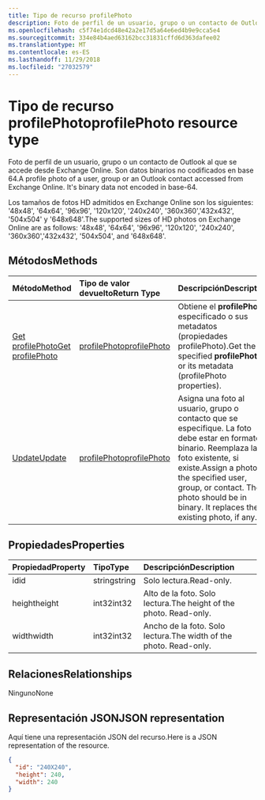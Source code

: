 ```yaml
---
title: Tipo de recurso profilePhoto
description: Foto de perfil de un usuario, grupo o un contacto de Outlook al que se accede desde Exchange Online. Son datos binarios no codificados en base 64.
ms.openlocfilehash: c5f74e1dcd48e42a2e17d5a64e6ed4b9e9cca5e4
ms.sourcegitcommit: 334e84b4aed63162bcc31831cffd6d363dafee02
ms.translationtype: MT
ms.contentlocale: es-ES
ms.lasthandoff: 11/29/2018
ms.locfileid: "27032579"
---
```

# <a name="profilephoto-resource-type"></a><span data-ttu-id="5e197-104">Tipo de recurso profilePhoto</span><span class="sxs-lookup"><span data-stu-id="5e197-104">profilePhoto resource type</span></span>
<span data-ttu-id="5e197-p102">Foto de perfil de un usuario, grupo o un contacto de Outlook al que se accede desde Exchange Online. Son datos binarios no codificados en base 64.</span><span class="sxs-lookup"><span data-stu-id="5e197-p102">A profile photo of a user, group or an Outlook contact accessed from Exchange Online. It's binary data not encoded in base-64.</span></span>

<span data-ttu-id="5e197-107">Los tamaños de fotos HD admitidos en Exchange Online son los siguientes: '48x48', '64x64', '96x96', '120x120', '240x240', '360x360','432x432', '504x504' y '648x648'.</span><span class="sxs-lookup"><span data-stu-id="5e197-107">The supported sizes of HD photos on Exchange Online are as follows: '48x48', '64x64', '96x96', '120x120', '240x240', '360x360','432x432', '504x504', and '648x648'.</span></span> 

## <a name="methods"></a><span data-ttu-id="5e197-108">Métodos</span><span class="sxs-lookup"><span data-stu-id="5e197-108">Methods</span></span>

| <span data-ttu-id="5e197-109">Método</span><span class="sxs-lookup"><span data-stu-id="5e197-109">Method</span></span>       | <span data-ttu-id="5e197-110">Tipo de valor devuelto</span><span class="sxs-lookup"><span data-stu-id="5e197-110">Return Type</span></span>  |<span data-ttu-id="5e197-111">Descripción</span><span class="sxs-lookup"><span data-stu-id="5e197-111">Description</span></span>|
|:---------------|:--------|:----------|
|[<span data-ttu-id="5e197-112">Get profilePhoto</span><span class="sxs-lookup"><span data-stu-id="5e197-112">Get profilePhoto</span></span>](../api/profilephoto-get.md) | [<span data-ttu-id="5e197-113">profilePhoto</span><span class="sxs-lookup"><span data-stu-id="5e197-113">profilePhoto</span></span>](profilephoto.md) |<span data-ttu-id="5e197-114">Obtiene el **profilePhoto** especificado o sus metadatos (propiedades profilePhoto).</span><span class="sxs-lookup"><span data-stu-id="5e197-114">Get the specified **profilePhoto** or its metadata (profilePhoto properties).</span></span>|
|[<span data-ttu-id="5e197-115">Update</span><span class="sxs-lookup"><span data-stu-id="5e197-115">Update</span></span>](../api/profilephoto-update.md) | [<span data-ttu-id="5e197-116">profilePhoto</span><span class="sxs-lookup"><span data-stu-id="5e197-116">profilePhoto</span></span>](profilephoto.md)  |<span data-ttu-id="5e197-p103">Asigna una foto al usuario, grupo o contacto que se especifique. La foto debe estar en formato binario. Reemplaza la foto existente, si existe.</span><span class="sxs-lookup"><span data-stu-id="5e197-p103">Assign a photo to the specified user, group, or contact. The photo should be in binary. It replaces the existing photo, if any.</span></span>|

## <a name="properties"></a><span data-ttu-id="5e197-120">Propiedades</span><span class="sxs-lookup"><span data-stu-id="5e197-120">Properties</span></span>
| <span data-ttu-id="5e197-121">Propiedad</span><span class="sxs-lookup"><span data-stu-id="5e197-121">Property</span></span>     | <span data-ttu-id="5e197-122">Tipo</span><span class="sxs-lookup"><span data-stu-id="5e197-122">Type</span></span>   |<span data-ttu-id="5e197-123">Descripción</span><span class="sxs-lookup"><span data-stu-id="5e197-123">Description</span></span>|
|:---------------|:--------|:----------|
|<span data-ttu-id="5e197-124">id</span><span class="sxs-lookup"><span data-stu-id="5e197-124">id</span></span>|<span data-ttu-id="5e197-125">string</span><span class="sxs-lookup"><span data-stu-id="5e197-125">string</span></span>|<span data-ttu-id="5e197-126">Solo lectura.</span><span class="sxs-lookup"><span data-stu-id="5e197-126">Read-only.</span></span>|
|<span data-ttu-id="5e197-127">height</span><span class="sxs-lookup"><span data-stu-id="5e197-127">height</span></span>|<span data-ttu-id="5e197-128">int32</span><span class="sxs-lookup"><span data-stu-id="5e197-128">int32</span></span>|<span data-ttu-id="5e197-p104">Alto de la foto. Solo lectura.</span><span class="sxs-lookup"><span data-stu-id="5e197-p104">The height of the photo. Read-only.</span></span>|
|<span data-ttu-id="5e197-131">width</span><span class="sxs-lookup"><span data-stu-id="5e197-131">width</span></span>|<span data-ttu-id="5e197-132">int32</span><span class="sxs-lookup"><span data-stu-id="5e197-132">int32</span></span>|<span data-ttu-id="5e197-p105">Ancho de la foto. Solo lectura.</span><span class="sxs-lookup"><span data-stu-id="5e197-p105">The width of the photo. Read-only.</span></span>|

## <a name="relationships"></a><span data-ttu-id="5e197-135">Relaciones</span><span class="sxs-lookup"><span data-stu-id="5e197-135">Relationships</span></span>
<span data-ttu-id="5e197-136">Ninguno</span><span class="sxs-lookup"><span data-stu-id="5e197-136">None</span></span>


## <a name="json-representation"></a><span data-ttu-id="5e197-137">Representación JSON</span><span class="sxs-lookup"><span data-stu-id="5e197-137">JSON representation</span></span>

<span data-ttu-id="5e197-138">Aquí tiene una representación JSON del recurso.</span><span class="sxs-lookup"><span data-stu-id="5e197-138">Here is a JSON representation of the resource.</span></span>

<!--{
  "blockType": "resource",
  "baseType": "microsoft.graph.entity",
  "optionalProperties": [],
  "isMediaEntity": true,
  "keyProperty": "id",
  "@odata.type": "microsoft.graph.profilePhoto"
}-->

```json
{
  "id": "240X240",
  "height": 240,
  "width": 240
}

```
<!-- uuid: 8fcb5dbc-d5aa-4681-8e31-b001d5168d79
2015-10-25 14:57:30 UTC -->
<!-- {
  "type": "#page.annotation",
  "description": "profilePhoto resource",
  "keywords": "",
  "section": "documentation",
  "tocPath": ""
}-->
